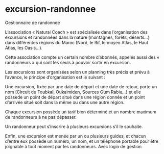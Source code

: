 # excursion-randonnee
Gestionnaire de randonnee

L’association « Natural Coach » est spécialisée dans l’organisation des excursions et randonnées dans la nature (montagnes, forêts, déserts…) dans différentes régions du Maroc (Nord, le Rif, le moyen Atlas, le Haut Atlas, les Oasis…).

Cette association compte un certain nombre d’abonnés, appelés aussi des « randonneurs » qui sont les seuls à pouvoir sortir en excursion.

Les excursions sont organisées selon un planning très précis et prévu à l’avance, le principe d’organisation est le suivant :

Une excursion, fixée par une date de départ et une date de retour, porte un nom (Circuit du Toubkal, Oukaimiden, Sources Oum Rabie…) et elle possède un point de départ situé dans une région donnée et un point d’arrivée situé soit dans la même ou dans une autre région.

Chaque excursion possède un tarif bien déterminé et un nombre maximum de randonneurs à ne pas dépasser.

Un randonneur peut s’inscrire à plusieurs excursions s’il le souhaite.

Enfin, une excursion est menée par un ou plusieurs guides, et chacun d’entre eux possède un numéro, un nom, et un téléphone portable pour être joignable à tout moment par les randonneurs.
Avec login de gestion 
